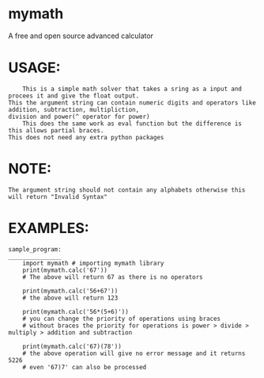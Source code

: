 # mymath
A free and open source advanced calculator

USAGE:
=====
		This is a simple math solver that takes a sring as a input and procees it and give the float output.
	This the argument string can contain numeric digits and operators like addition, subtraction, multipliction, 
	division and power(^ operator for power)
		This does the same work as eval function but the difference is this allows partial braces.
	This does not need any extra python packages

NOTE:
=====
	The argument string should not contain any alphabets otherwise this will return "Invalid Syntax"

EXAMPLES:
=========
	sample_program:
	_______________
		import mymath # importing mymath library
		print(mymath.calc('67'))
		# The above will return 67 as there is no operators

		print(mymath.calc('56+67'))
		# the above will return 123 

		print(mymath.calc('56*(5+6)'))
		# you can change the priority of operations using braces 
		# without braces the priority for operations is power > divide > multiply > addition and subtraction

		print(mymath.calc('67)(78'))
		# the above operation will give no error message and it returns 5226
		# even '67)7' can also be processed 
